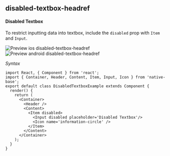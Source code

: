 ## disabled-textbox-headref
#### Disabled Textbox

To restrict inputting data into textbox, include the <code>disabled</code> prop with <code>Item</code> and <code>Input</code>.

![Preview ios disabled-textbox-headref](https://github.com/GeekyAnts/NativeBase-KitchenSink/raw/v2.5.0/screenshots/ios/input-disabled.png)
![Preview android disabled-textbox-headref](https://github.com/GeekyAnts/NativeBase-KitchenSink/raw/v2.5.0/screenshots/android/input-disabled.png)

*Syntax*
<pre class="line-numbers"><code class="language-jsx">import React, { Component } from 'react';
import { Container, Header, Content, Item, Input, Icon } from 'native-base';
export default class DisabledTextboxExample extends Component {
  render() {
    return (
      &lt;Container>
        &lt;Header />
        &lt;Content>
          &lt;Item disabled>
            &lt;Input disabled placeholder='Disabled Textbox'/>
            &lt;Icon name='information-circle' />
          &lt;/Item>
        &lt;/Content>
      &lt;/Container>
    );
  }
}</code></pre><br />
